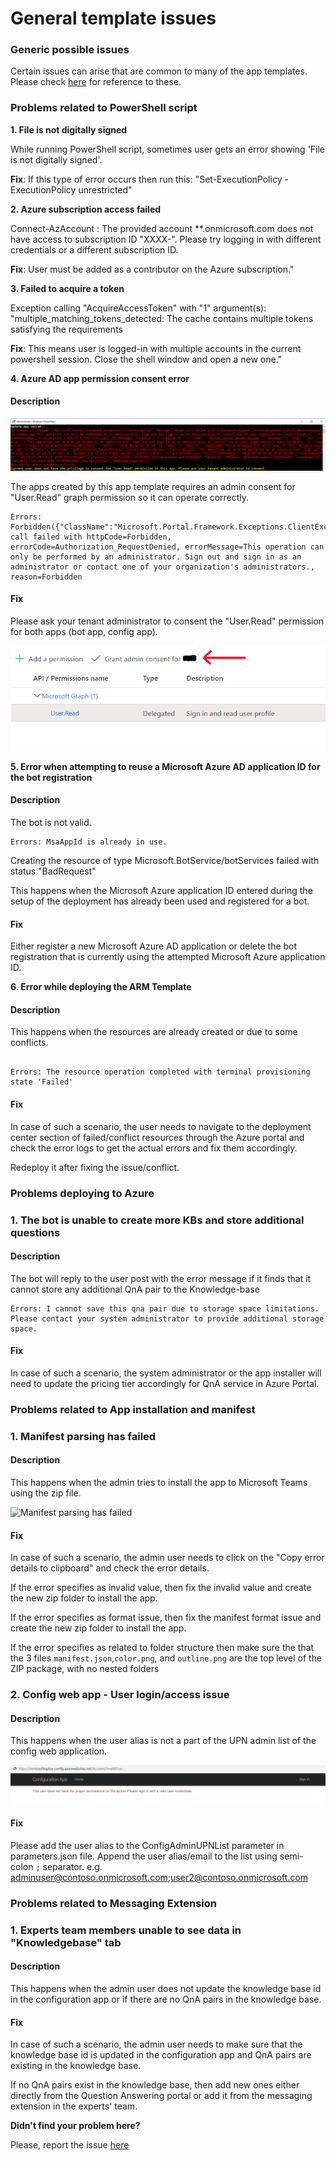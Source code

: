 # General template issues

### **Generic possible issues**

Certain issues can arise that are common to many of the app templates. Please check [here](https://github.com/v-royavinash/microsoft-teams-stickers-app/wiki/Troubleshooting) for reference to these.

### **Problems related to PowerShell script**

**1. File is not digitally signed**

While running PowerShell script, sometimes user gets an error showing 'File is not digitally signed'.

**Fix**: If this type of error occurs then run this: "Set-ExecutionPolicy -ExecutionPolicy unrestricted"

**2. Azure subscription access failed**

Connect-AzAccount : The provided account **.onmicrosoft.com does not have access to subscription ID "XXXX-". Please try logging in with different credentials or a different subscription ID.

**Fix**: User must be added as a contributor on the Azure subscription."


**3. Failed to acquire a token**

Exception calling "AcquireAccessToken" with "1" argument(s): "multiple_matching_tokens_detected: The cache contains multiple tokens satisfying the requirements

**Fix**: This means user is logged-in with multiple accounts in the current powershell session. Close the shell window and open a new one."


**4. Azure AD app permission consent error**

#### Description

![Screenshot of consent error](/Wiki/Images/ad-app-consent-error.png)

The apps created by this app template requires an admin consent for "User.Read" graph permission so it can operate correctly.

```
Errors: Forbidden({"ClassName":"Microsoft.Portal.Framework.Exceptions.ClientException","Message":"Graph call failed with httpCode=Forbidden, errorCode=Authorization_RequestDenied, errorMessage=This operation can only be performed by an administrator. Sign out and sign in as an administrator or contact one of your organization's administrators., reason=Forbidden

```

#### Fix

Please ask your tenant administrator to consent the "User.Read" permission for both apps (bot app, config app).

![Apps Admin Consent](/Wiki/Images/app-admin-consent.png)


**5. Error when attempting to reuse a Microsoft Azure AD application ID for the bot registration**

#### Description

The bot is not valid.

```
Errors: MsaAppId is already in use.
```

Creating the resource of type Microsoft.BotService/botServices failed with status "BadRequest"

This happens when the Microsoft Azure application ID entered during the setup of the deployment has already been used and registered for a bot.

#### Fix

Either register a new Microsoft Azure AD application or delete the bot registration that is currently using the attempted Microsoft Azure application ID.


**6. Error while deploying the ARM Template**

#### Description

This happens when the resources are already created or due to some conflicts.
```

Errors: The resource operation completed with terminal provisioning state 'Failed'

```
#### Fix

In case of such a scenario, the user needs to navigate to the deployment center section of failed/conflict resources through the Azure portal and check the error logs to get the actual errors and fix them accordingly.

Redeploy it after fixing the issue/conflict.
 
### **Problems deploying to Azure**

### **1. The bot is unable to create more KBs and store additional questions**

#### Description

The bot will reply to the user post with the error message if it finds that it cannot store any additional QnA pair to the Knowledge-base

```
Errors: I cannot save this qna pair due to storage space limitations. Please contact your system administrator to provide additional storage space.
```

#### Fix

In case of such a scenario, the system administrator or the app installer will need to update the pricing tier accordingly for QnA service in Azure Portal.

### **Problems related to App installation and manifest**
### **1. Manifest parsing has failed**

#### Description

This happens when the admin tries to install the app to Microsoft Teams using the zip file.

![Manifest parsing has failed](https://github.com/v-royavinash/microsoft-teams-apps-faqplus/wiki/Images/manifest_parsing_failed.png)

#### Fix

In case of such a scenario, the admin user needs to click on the "Copy error details to clipboard" and check the error details.

If the error specifies as invalid value, then fix the invalid value and create the new zip folder to install the app.

If the error specifies as format issue, then fix the manifest format issue and create the new zip folder to install the app.

If the error specifies as related to folder structure then make sure the that the 3 files `manifest.json`,`color.png`, and `outline.png` are the top level of the ZIP package, with no nested folders

### **2. Config web app - User login/access issue**

#### Description

This happens when the user alias is not a part of the UPN admin list of the config web application.

![Screenshot of access issue](/Wiki/Images/user-not-in-upn-list.png)

#### Fix

Please add the user alias to the ConfigAdminUPNList parameter in parameters.json file. Append the user alias/email to the list using semi-colon `;` separator. e.g. adminuser@contoso.onmicrosoft.com;user2@contoso.onmicrosoft.com


### **Problems related to Messaging Extension**
### **1. Experts team members unable to see data in "Knowledgebase" tab**

#### Description

This happens when the admin user does not update the knowledge base id in the configuration app or if there are no QnA pairs in the knowledge base.

#### Fix

In case of such a scenario, the admin user needs to make sure that the knowledge base id is updated in the configuration app and QnA pairs are existing in the knowledge base.

If no QnA pairs exist in the knowledge base, then add new ones either directly from the Question Answering portal or add it from the messaging extension in the experts' team.

**Didn't find your problem here?**

Please, report the issue [here](https://github.com/v-royavinash/microsoft-teams-apps-faqplus/issues/new)
